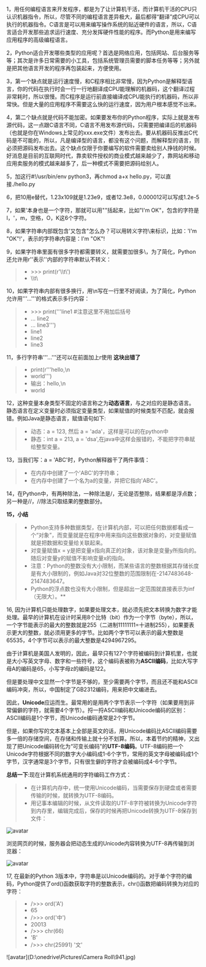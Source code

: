 1，用任何编程语言来开发程序，都是为了让计算机干活，而计算机干活的CPU只认识机器指令，所以，尽管不同的编程语言差异极大，最后都得“翻译”成CPU可以执行的机器指令。C语言是可以用来编写操作系统的贴近硬件的语言，所以，C语言适合开发那些追求运行速度、充分发挥硬件性能的程序。而Python是用来编写应用程序的高级编程语言。

2，Python适合开发哪些类型的应用呢？首选是网络应用，包括网站、后台服务等等；其次是许多日常需要的小工具，包括系统管理员需要的脚本任务等等；另外就是把其他语言开发的程序再包装起来，方便使用。

3，第一个缺点就是运行速度慢，和C程序相比非常慢，因为Python是解释型语言，你的代码在执行时会一行一行地翻译成CPU能理解的机器码，这个翻译过程非常耗时，所以很慢。而C程序是运行前直接编译成CPU能执行的机器码，所以非常快。但是大量的应用程序不需要这么快的运行速度，因为用户根本感觉不出来。

4，第二个缺点就是代码不能加密。如果要发布你的Python程序，实际上就是发布源代码，这一点跟C语言不同，C语言不用发布源代码，只需要把编译后的机器码（也就是你在Windows上常见的xxx.exe文件）发布出去。要从机器码反推出C代码是不可能的，所以，凡是编译型的语言，都没有这个问题，而解释型的语言，则必须把源码发布出去。这个缺点仅限于你要编写的软件需要卖给别人挣钱的时候。好消息是目前的互联网时代，靠卖软件授权的商业模式越来越少了，靠网站和移动应用卖服务的模式越来越多了，后一种模式不需要把源码给别人。

5，加这行#!/usr/bin/env python3，再chmod a+x hello.py，可以直接./hello.py

6，把10用e替代，1.23x109就是1.23e9，或者12.3e8，0.000012可以写成1.2e-5

7，如果'本身也是一个字符，那就可以用""括起来，比如"I'm OK"，包含的字符是I，'，m，空格，O，K这6个字符。

8，如果字符串内部既包含'又包含"怎么办？可以用转义字符\来标识，比如：'I\'m \"OK\"!'，表示的字符串内容是：I'm "OK"!

9，如果字符串里面有很多字符都需要转义，就需要加很多\，为了简化，Python还允许用r''表示''内部的字符串默认不转义：
>* \>>> print(r'\\\t\\')
>* \\\t\\

10，如果字符串内部有很多换行，用\n写在一行里不好阅读，为了简化，Python允许用'''...'''的格式表示多行内容：
>* \>>> print('''line1 #注意这里不用加后括号
>* ... line2
>* ... line3''')
>* line1
>* line2
>* line3

11，多行字符串'''...'''还可以在前面加上r使用 **这块出错了**
>* print(r'''hello,\n
>* world''')
>* 输出：hello,\n 
>* world 

12，这种变量本身类型不固定的语言称之为**动态语言**，与之对应的是静态语言。静态语言在定义变量时必须指定变量类型，如果赋值的时候类型不匹配，就会报错。例如Java是静态语言，赋值语句如下:
>* 动态：a = 123, 然后 a = 'ada'，这样是可以的在python中
>* 静态：int a = 213, a = 'dsa',在java中这样会报错的，不能把字符串赋给整型变量。

13，当我们写：a = 'ABC'时，Python解释器干了两件事情：
>* 在内存中创建了一个'ABC'的字符串；
>* 在内存中创建了一个名为a的变量，并把它指向'ABC'。

14，在Python中，有两种除法，一种除法是/，无论是否整除，结果都是浮点数；另一种是//，//除法只取结果的整数部分。

**15，小结**
>* Python支持多种数据类型，在计算机内部，可以把任何数据都看成一个“对象”，而变量就是在程序中用来指向这些数据对象的，对变量赋值就是把数据和变量给关联起来。
>* 对变量赋值x = y是把变量x指向真正的对象，该对象是变量y所指向的。随后对变量y的赋值不影响变量x的指向。
>* 注意：Python的整数没有大小限制，而某些语言的整数根据其存储长度是有大小限制的，例如Java对32位整数的范围限制在-2147483648-2147483647。
>* Python的浮点数也没有大小限制，但是超出一定范围就直接表示为inf（无限大）。**

16, 因为计算机只能处理数字，如果要处理文本，就必须先把文本转换为数字才能处理。最早的计算机在设计时采用8个比特（bit）作为一个字节（byte），所以，一个字节能表示的最大的整数就是255（二进制11111111=十进制255），如果要表示更大的整数，就必须用更多的字节。比如两个字节可以表示的最大整数是65535，4个字节可以表示的最大整数是4294967295。

由于计算机是美国人发明的，因此，最早只有127个字符被编码到计算机里，也就是大小写英文字母、数字和一些符号，这个编码表被称为**ASCII编码**，比如大写字母A的编码是65，小写字母z的编码是122。

但是要处理中文显然一个字节是不够的，至少需要两个字节，而且还不能和ASCII编码冲突，所以，中国制定了GB2312编码，用来把中文编进去。

因此，**Unicode**应运而生。最常用的是用两个字节表示一个字符（如果要用到非常偏僻的字符，就需要4个字节）。捋一捋ASCII编码和Unicode编码的区别：ASCII编码是1个字节，而Unicode编码通常是2个字节。

但是，如果你写的文本基本上全部是英文的话，用Unicode编码比ASCII编码需要多一倍的存储空间，在存储和传输上就十分不划算。所以，本着节约的精神，又出现了把Unicode编码转化为“可变长编码”的**UTF-8编码**。UTF-8编码把一个Unicode字符根据不同的数字大小编码成1-6个字节，常用的英文字母被编码成1个字节，汉字通常是3个字节，只有很生僻的字符才会被编码成4-6个字节。

**总结一下**:现在计算机系统通用的字符编码工作方式：
>* 在计算机内存中，统一使用Unicode编码，当需要保存到硬盘或者需要传输的时候，就转换为UTF-8编码。
>* 用记事本编辑的时候，从文件读取的UTF-8字符被转换为Unicode字符到内存里，编辑完成后，保存的时候再把Unicode转换为UTF-8保存到文件：

![avatar](https://cdn.liaoxuefeng.com/cdn/files/attachments/001387245992536e2ba28125cf04f5c8985dbc94a02245e000/0)

浏览网页的时候，服务器会把动态生成的Unicode内容转换为UTF-8再传输到浏览器：

![avatar](https://cdn.liaoxuefeng.com/cdn/files/attachments/001387245979827634fd6204f9346a1ae6358d9ed051666000/0)

17, 在最新的Python 3版本中，字符串是以Unicode编码的。对于单个字符的编码，Python提供了ord()函数获取字符的整数表示，chr()函数把编码转换为对应的字符：
>* />>> ord('A')
>* 65
>* />>> ord('中')
>* 20013
>* />>> chr(66)
>* 'B'
>* />>> chr(25991)
'文'

![avatar](D:\onedrive\Pictures\Camera Roll\941.jpg)
